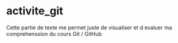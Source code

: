 # activite_git
Cette partie de texte me permet juste de visualiser et d evaluer ma comprehenssion du cours Git / GitHub

